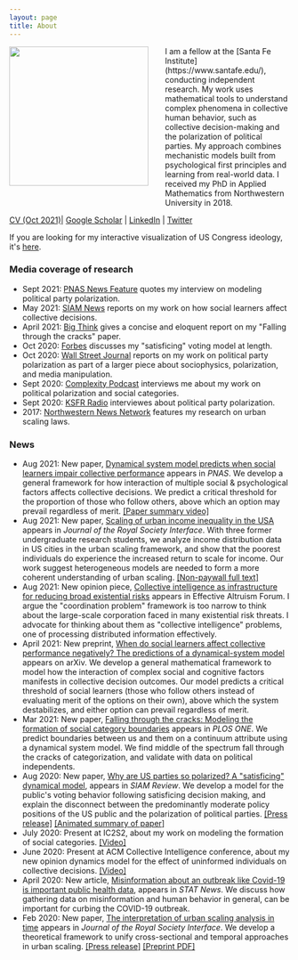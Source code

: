 ```yaml
---
layout: page
title: About
---
```


<img style="float: left; margin: 0px 30px 30px 0px;" src="../files/VickyPhoto_2018.jpg" width = "250"/>
I am a fellow at the [Santa Fe Institute](https://www.santafe.edu/), conducting independent research. My work uses mathematical tools to understand complex phenomena in collective human behavior, such as collective decision-making and the polarization of political parties. My approach combines mechanistic models built from psychological first principles and learning from real-world data. I received my PhD in Applied Mathematics from Northwestern University in 2018. 

[CV (Oct 2021)](../files/CV_Yang_Oct_2020.pdf.pdf)&#124; [Google Scholar](https://scholar.google.com/citations?user=-dMTyjIAAAAJ&hl=en) &#124; [LinkedIn](https://www.linkedin.com/in/vcyang) &#124; [Twitter](https://twitter.com/VickyCYang)


If you are looking for my interactive visualization of US Congress ideology, it's [here](http://www.vcyang.com/vis_congress/).


### Media coverage of research 
* Sept 2021: [PNAS News Feature](https://www.pnas.org/content/118/37/e2114484118.full) quotes my interview on modeling political party polarization. 
* May 2021: [SIAM News](https://sinews.siam.org/Details-Page/social-learners-impact-outcome-of-group-decision-making) reports on my work on how social learners affect collective decisions. 
* April 2021: [Big Think](https://bigthink.com/surprising-science/middle-excluded-politics) gives a concise and eloquent report on my "Falling through the cracks" paper. 
* Oct 2020: [Forbes](https://www.forbes.com/sites/kevinanderton/2020/10/27/this-is-the-reason-american-politics-are-so-polarized-infographic/?sh=266cce84187b) discusses my "satisficing" voting model at length. 
* Oct 2020: [Wall Street Journal](https://www.wsj.com/articles/why-social-media-is-so-good-at-polarizing-us-11603105204) reports on my work on political party polarization as part of a larger piece about sociophysics, polarization, and media manipulation.
* Sept 2020: [Complexity Podcast](https://complexity.simplecast.com/episodes/43) interviews me about my work on political polarization and social categories. 
* Sept 2020: [KSFR Radio](https://www.ksfr.org/post/sfi-led-study-asks-political-divisiveness-or-political-games) interviewes about political party polarization.
* 2017: [Northwestern News Network](https://youtu.be/eIiNyI5sWuk?t=18m49s) features my research on urban scaling laws.


### News 
* Aug 2021: New paper, [Dynamical system model predicts when social learners impair collective performance](https://www.pnas.org/content/118/35/e2106292118) appears in *PNAS*. We develop a general framework for how interaction of multiple social & psychological factors affects collective decisions. We predict a critical threshold for the proportion of those who follow others, above which an option may prevail regardless of merit. [[Paper summary video]](https://youtu.be/l8-0UuS5u84)
* Aug 2021: New paper, [Scaling of urban income inequality in the USA](https://doi.org/10.1098/rsif.2021.0223) appears in *Journal of the Royal Society Interface*. With three former undergraduate research students, we analyze income distribution data in US cities in the urban scaling framework, and show that the poorest individuals do experience the increased return to scale for income. Our work suggest heterogeneous models are needed to form a more coherent understanding of urban scaling. [[Non-paywall full text]](https://papers.ssrn.com/sol3/papers.cfm?abstract_id=3907455)
* Aug 2021: New opinion piece, [Collective intelligence as infrastructure for reducing broad existential risks](https://forum.effectivealtruism.org/posts/nD3zzdS4XNzvv94XX/collective-intelligence-as-infrastructure-for-reducing-broad) appears in Effective Altruism Forum. I argue the "coordination problem" framework is too narrow to think about the large-scale corporation faced in many existential risk threats. I advocate for thinking about them as "collective intelligence" problems, one of processing distributed information effectively. 
* April 2021: New preprint, [When do social learners affect collective performance negatively? The predictions of a dynamical-system model](http://arxiv.org/abs/2104.00770) appears on arXiv. We develop a general mathematical framework to model how the interaction of complex social and cognitive factors manifests in collective decision outcomes. Our model predicts a critical threshold of social learners (those who follow others instead of evaluating merit of the options on their own), above which the system destabilizes, and either option can prevail regardless of merit.  
* Mar 2021: New paper, [Falling through the cracks: Modeling the formation of social category boundaries](https://journals.plos.org/plosone/article?id=10.1371/journal.pone.0247562) appears in *PLOS ONE*. We predict boundaries between us and them on a continuum attribute using a dynamical system model. We find middle of the spectrum fall through the cracks of categorization, and validate with data on political independents. 
 * Aug 2020: New paper, [Why are US parties so polarized? A "satisficing" dynamical model](https://epubs.siam.org/doi/ref/10.1137/19M1254246), appears in *SIAM Review*. We develop a model for the public's voting behavior following satisficing decision making, and explain the disconnect between the predominantly moderate policy positions of the US public and the polarization of political parties. [[Press release]](https://santafe.edu/news-center/news/new-model-shows-how-voting-behavior-can-drive-political-parties-apart) [[Animated summary of paper]](https://youtu.be/0a-jALVP1bs)
* July 2020: Present at IC2S2, about my work on modeling the formation of social categories.  [[Video]](https://youtu.be/j5qGxYQu-dQ)
* June 2020: Present at ACM Collective Intelligence conference, about my new opinion dynamics model for the effect of uninformed individuals on collective decisions. [[Video]](https://www.youtube.com/watch?v=94zotD8b7eU&feature=youtu.be)
* April 2020: New article, [Misinformation about an outbreak like Covid-19 is important public health data](https://www.statnews.com/2020/04/07/misinformation-outbreak-is-important-public-health-data/), appears in *STAT News*. We discuss how gathering data on misinformation and human behavior in general, can be important for curbing the COVID-19 outbreak. 
* Feb 2020: New paper, [The interpretation of urban scaling analysis in time](https://royalsocietypublishing.org/doi/10.1098/rsif.2019.0846) appears in *Journal of the Royal Society Interface*. We develop a theoretical framework to unify cross-sectional and temporal approaches in urban scaling. [[Press release]](https://santafe.edu/news-center/news/rosetta-stone-urban-scaling-makes-sense-how-cities-change-across-time-and-space) [[Preprint PDF]](https://papers.ssrn.com/sol3/papers.cfm?abstract_id=3459540)
